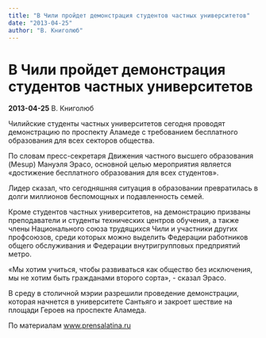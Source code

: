 ```yaml
---
title: "В Чили пройдет демонстрация студентов частных университетов"
date: "2013-04-25"
author: "В. Книголюб"
---
```


# В Чили пройдет демонстрация студентов частных университетов

**2013-04-25** В. Книголюб

Чилийские студенты частных университетов сегодня проводят демонстрацию по проспекту Аламеде с требованием бесплатного образования для всех секторов общества.

По словам пресс-секретаря Движения частного высшего образования (Mesup) Мануэля Эрасо, основной целью мероприятия является «достижение бесплатного образования для всех студентов».

Лидер сказал, что сегодняшняя ситуация в образовании превратилась в долги миллионов беспомощных и подавленность семей.

Кроме студентов частных университетов, на демонстрацию призваны преподаватели и студенты технических центров обучения, а также члены Национального союза трудящихся Чили и участники других профсоюзов, среди которых можно выделить Федерации работников общего обслуживания и Федерации внутригрупповых предприятий метро.

«Мы хотим учиться, чтобы развиваться как общество без исключения, мы не хотим быть гражданами второго сорта», - сказал Эрасо.

В среду в столичной мэрии разрешили проведение демонстрации, которая начнется в университете Сантьяго и закроет шествие на площади Героев на проспекте Аламеда.

По материалам www.prensalatina.ru